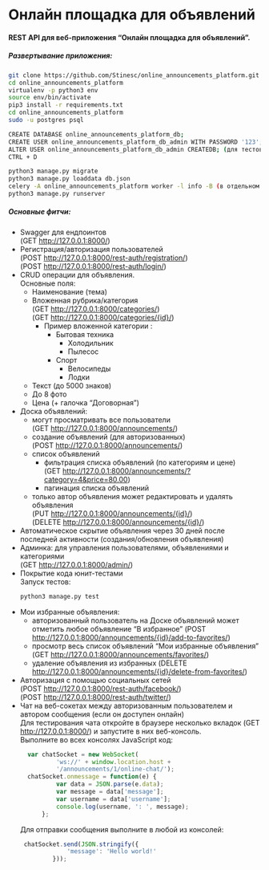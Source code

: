 # Онлайн площадка для объявлений

#### REST API для веб-приложения “Онлайн площадка для объявлений”.

##### Развертывание приложения:

```bash
git clone https://github.com/Stinesc/online_announcements_platform.git
cd online_announcements_platform
virtualenv -p python3 env
source env/bin/activate
pip3 install -r requirements.txt
cd online_announcements_platform
sudo -u postgres psql

CREATE DATABASE online_announcements_platform_db;
CREATE USER online_announcements_platform_db_admin WITH PASSWORD '123';
ALTER USER online_announcements_platform_db_admin CREATEDB; (для тестов)
CTRL + D

python3 manage.py migrate
python3 manage.py loaddata db.json
celery -A online_announcements_platform worker -l info -B (в отдельном терминале)
python3 manage.py runserver
```

##### Основные фитчи:

- Swagger для ендпоинтов\
(GET http://127.0.0.1:8000/)
- Регистрация/авторизация пользователей\
(POST http://127.0.0.1:8000/rest-auth/registration/)\
(POST http://127.0.0.1:8000/rest-auth/login/) 
- CRUD операции для объявления.\
 Основные поля:
  - Наименование (тема)
  - Вложенная рубрика/категория\
  (GET http://127.0.0.1:8000/categories/)\
  (GET http://127.0.0.1:8000/categories/{id}/)
    - Пример вложенной категории :
      - Бытовая техника
        - Холодильник
        - Пылесоc
      - Спорт
        - Велосипеды
        - Лодки
  - Текст (до 5000 знаков) 
  - До 8 фото
  - Цена (+ галочка “Договорная”)
- Доска объявлений:
  - могут просматривать все пользователи\
  (GET http://127.0.0.1:8000/announcements/)
  - создание объявлений (для авторизованных)\
  (POST http://127.0.0.1:8000/announcements/)
  - список объявлений
    - фильтрация списка объявлений (по категориям и цене)\
    (GET http://127.0.0.1:8000/announcements/?category=4&price=80.00)
    - пагинация списка объявлений
  - только автор объявления может редактировать и удалять объявления\
  (PUT http://127.0.0.1:8000/announcements/{id}/)\
  (DELETE http://127.0.0.1:8000/announcements/{id}/)
- Автоматическое скрытие объявления через 30 дней после последней активности (создания/обновления объявления)
- Админка: для управления пользователями, объявлениями и категориями\
  (GET http://127.0.0.1:8000/admin/)
- Покрытие кода юнит-тестами\
  Запуск тестов:
  ```bash
  python3 manage.py test
  ```
- Мои избранные объявления: 
  - авторизованный пользователь на Доске объявлений может отметить любое объявление “В избранное”
  (POST http://127.0.0.1:8000/announcements/{id}/add-to-favorites/)
  - просмотр весь список объявлений “Мои избранные объявления”
  (GET http://127.0.0.1:8000/announcements/favorites/)
  - удаление объявления из избранных
  (DELETE http://127.0.0.1:8000/announcements/{id}/delete-from-favorites/)
- Авторизация с помощью социальных сетей\
  (POST http://127.0.0.1:8000/rest-auth/facebook/)\
  (POST http://127.0.0.1:8000/rest-auth/twitter/)
- Чат на веб-сокетах между авторизованным пользователем и автором сообщения (если он доступен онлайн)\
  Для тестирования чата откройте в браузере несколько вкладок (GET http://127.0.0.1:8000/) и запустите в них веб-консоль.\
  Выполните во всех консолях JavaScript код:
  ```javascript
    var chatSocket = new WebSocket(
            'ws://' + window.location.host +
            '/announcements/1/online-chat/');
    chatSocket.onmessage = function(e) {
            var data = JSON.parse(e.data);
            var message = data['message'];
            var username = data['username'];
            console.log(username, ': ', message);
        };
   ```
   Для отправки сообщения выполните в любой из консолей:
   ```javascript
    chatSocket.send(JSON.stringify({
                'message': 'Hello world!'
            }));
   ```